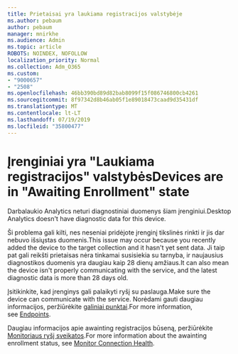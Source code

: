 ```yaml
---
title: Prietaisai yra laukiama registracijos valstybėje
ms.author: pebaum
author: pebaum
manager: mnirkhe
ms.audience: Admin
ms.topic: article
ROBOTS: NOINDEX, NOFOLLOW
localization_priority: Normal
ms.collection: Adm_O365
ms.custom:
- "9000657"
- "2508"
ms.openlocfilehash: 46bb390bd89d82bab8099f15f086746800cb4261
ms.sourcegitcommit: 8f97342d8b46ab05f1e89018473caad9d35431df
ms.translationtype: MT
ms.contentlocale: lt-LT
ms.lasthandoff: 07/19/2019
ms.locfileid: "35800477"
---
```

# <a name="devices-are-in-awaiting-enrollment-state"></a><span data-ttu-id="ba4f6-102">Įrenginiai yra "Laukiama registracijos" valstybės</span><span class="sxs-lookup"><span data-stu-id="ba4f6-102">Devices are in "Awaiting Enrollment" state</span></span>

<span data-ttu-id="ba4f6-103">Darbalaukio Analytics neturi diagnostiniai duomenys šiam įrenginiui.</span><span class="sxs-lookup"><span data-stu-id="ba4f6-103">Desktop Analytics doesn't have diagnostic data for this device.</span></span> 

<span data-ttu-id="ba4f6-104">Ši problema gali kilti, nes neseniai pridėjote įrenginį tikslinės rinkti ir jis dar nebuvo išsiųstas duomenis.</span><span class="sxs-lookup"><span data-stu-id="ba4f6-104">This issue may occur because you recently added the device to the target collection and it hasn't yet sent data.</span></span> <span data-ttu-id="ba4f6-105">Ji taip pat gali reikšti prietaisas nėra tinkamai susisiekia su tarnyba, ir naujausius diagnostikos duomenis yra daugiau kaip 28 dienų amžiaus.</span><span class="sxs-lookup"><span data-stu-id="ba4f6-105">It can also mean the device isn't properly communicating with the service, and the latest diagnostic data is more than 28 days old.</span></span>

<span data-ttu-id="ba4f6-106">Įsitikinkite, kad įrenginys gali palaikyti ryšį su paslauga.</span><span class="sxs-lookup"><span data-stu-id="ba4f6-106">Make sure the device can communicate with the service.</span></span> <span data-ttu-id="ba4f6-107">Norėdami gauti daugiau informacijos, peržiūrėkite [galiniai punktai](https://docs.microsoft.com/sccm/desktop-analytics/enable-data-sharing#endpoints).</span><span class="sxs-lookup"><span data-stu-id="ba4f6-107">For more information, see [Endpoints](https://docs.microsoft.com/sccm/desktop-analytics/enable-data-sharing#endpoints).</span></span>

<span data-ttu-id="ba4f6-108">Daugiau informacijos apie awainting registracijos būseną, peržiūrėkite [Monitoriaus ryšį sveikatos](https://docs.microsoft.com/sccm/desktop-analytics/monitor-connection-health#awaiting-enrollment).</span><span class="sxs-lookup"><span data-stu-id="ba4f6-108">For more information about the awainting enrollment status, see [Monitor Connection Health](https://docs.microsoft.com/sccm/desktop-analytics/monitor-connection-health#awaiting-enrollment).</span></span>
